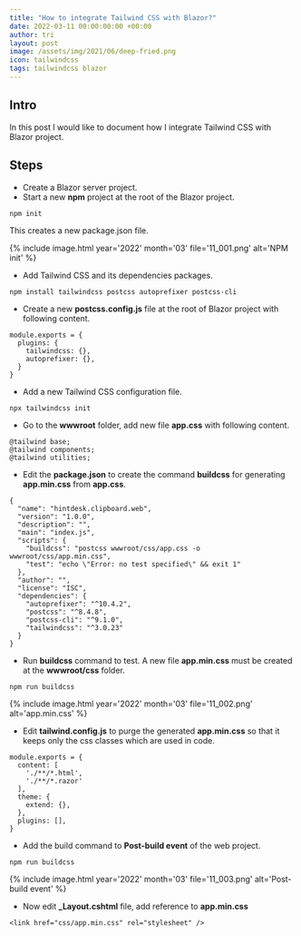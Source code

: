 ```yaml
---
title: "How to integrate Tailwind CSS with Blazor?"
date: 2022-03-11 00:00:00:00 +00:00
author: tri
layout: post
image: /assets/img/2021/06/deep-fried.png
icon: tailwindcss
tags: tailwindcss blazor
---
```


## Intro
In this post I would like to document how I integrate Tailwind CSS with Blazor project.

## Steps

- Create a Blazor server project.
- Start a new **npm** project at the root of the Blazor project.

```terminal
npm init
```

This creates a new package.json file.

{%
    include image.html
    year='2022'
    month='03'
    file='11_001.png'
    alt='NPM init'
%}

- Add Tailwind CSS and its dependencies packages.

```terminal
npm install tailwindcss postcss autoprefixer postcss-cli
```

- Create a new **postcss.config.js** file at the root of Blazor project with following content.

```terminal
module.exports = {
  plugins: {
    tailwindcss: {},
    autoprefixer: {},
  }
}
```

- Add a new Tailwind CSS configuration file.

```terminal
npx tailwindcss init
```

- Go to the **wwwroot** folder, add new file **app.css** with following content.

```terminal
@tailwind base;
@tailwind components;
@tailwind utilities;
```

- Edit the **package.json** to create the command **buildcss** for generating **app.min.css** from **app.css**.

```terminal
{
  "name": "hintdesk.clipboard.web",
  "version": "1.0.0",
  "description": "",
  "main": "index.js",
  "scripts": {
    "buildcss": "postcss wwwroot/css/app.css -o wwwroot/css/app.min.css",
    "test": "echo \"Error: no test specified\" && exit 1"
  },
  "author": "",
  "license": "ISC",
  "dependencies": {
    "autoprefixer": "^10.4.2",
    "postcss": "^8.4.8",
    "postcss-cli": "^9.1.0",
    "tailwindcss": "^3.0.23"
  }
}
```

- Run **buildcss** command to test. A new file **app.min.css** must be created at the **wwwroot/css** folder.

```terminal
npm run buildcss
```

{%
    include image.html
    year='2022'
    month='03'
    file='11_002.png'
    alt='app.min.css'
%}

- Edit **tailwind.config.js** to purge the generated **app.min.css** so that it keeps only the css classes which are used in code.

```terminal
module.exports = {
  content: [
    './**/*.html',
    './**/*.razor'
  ],
  theme: {
    extend: {},
  },
  plugins: [],
}
```

- Add the build command to **Post-build event** of the web project.

```terminal
npm run buildcss
```

{%
    include image.html
    year='2022'
    month='03'
    file='11_003.png'
    alt='Post-build event'
%}

- Now edit **_Layout.cshtml** file, add reference to **app.min.css**

```terminal
<link href="css/app.min.css" rel="stylesheet" />
```